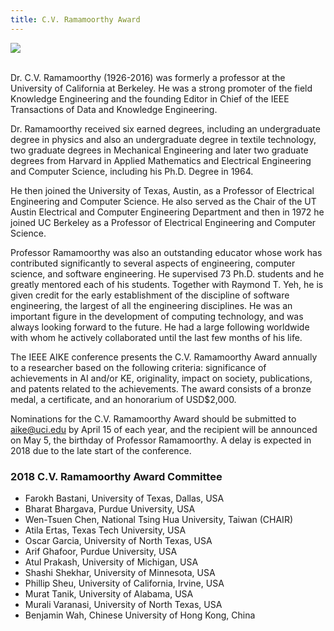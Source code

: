 ```yaml
---
title: C.V. Ramamoorthy Award
---
```


<div class="text-center">
  <img class="mx-auto rounded" src="img/ramamoorthy.png"/>
</div>
<br/>

Dr. C.V. Ramamoorthy (1926-2016) was formerly a professor at the University of California at Berkeley. 
He was a strong promoter of the field Knowledge Engineering and the founding Editor in Chief of the IEEE Transactions 
of Data and Knowledge Engineering.

Dr. Ramamoorthy received six earned degrees, including an undergraduate degree in physics and also an undergraduate degree in textile technology, two graduate degrees in Mechanical Engineering and later two graduate degrees from Harvard in Applied Mathematics and Electrical Engineering and Computer Science, including his Ph.D. Degree in 1964.

He then joined the University of Texas, Austin, as a Professor of Electrical Engineering and Computer Science. He also served as the Chair of the UT Austin Electrical and Computer Engineering Department and then in 1972 he joined UC Berkeley as a Professor of Electrical Engineering and Computer Science.

Professor Ramamoorthy was also an outstanding educator whose work has contributed significantly to several aspects of engineering, computer science, and software engineering. He supervised 73 Ph.D. students and he greatly mentored each of his students. Together with Raymond T. Yeh, he is given credit for the early establishment of the discipline of software engineering, the largest of all the engineering disciplines. He was an important figure in the development of computing technology, and was always looking forward to the future. He had a large following worldwide with whom he actively collaborated until the last few months of his life.

The IEEE AIKE conference presents the C.V. Ramamoorthy Award annually to a researcher based on the following criteria: significance of achievements in AI and/or KE, originality, impact on society, publications, and patents related to the achievements. The award consists of a bronze medal, a certificate, and an honorarium of USD$2,000.

Nominations for the C.V. Ramamoorthy Award should be submitted to aike@uci.edu by April 15 of each year, and the recipient will be announced on May 5, the birthday of Professor Ramamoorthy. A delay is expected in 2018 due to the late start of the conference.

### 2018 C.V. Ramamoorthy Award Committee
- Farokh Bastani, University of Texas, Dallas, USA 
- Bharat Bhargava, Purdue University, USA   
- Wen-Tsuen Chen, National Tsing Hua University, Taiwan (CHAIR)  
- Atila Ertas, Texas Tech University, USA
- Oscar Garcia, University of North Texas, USA  
- Arif Ghafoor, Purdue University, USA  
- Atul Prakash, University of Michigan, USA  
- Shashi Shekhar, University of Minnesota, USA  
- Phillip Sheu, University of California, Irvine, USA  
- Murat Tanik, University of Alabama, USA   
- Murali Varanasi, University of North Texas, USA  
- Benjamin Wah, Chinese University of Hong Kong, China   


